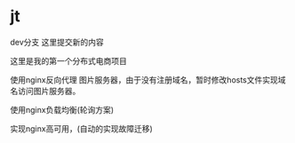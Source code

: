 # jt
dev分支  这里提交新的内容

这里是我的第一个分布式电商项目


使用nginx反向代理 图片服务器，由于没有注册域名，暂时修改hosts文件实现域名访问图片服务器。

使用nginx负载均衡(轮询方案)

实现nginx高可用，(自动的实现故障迁移)